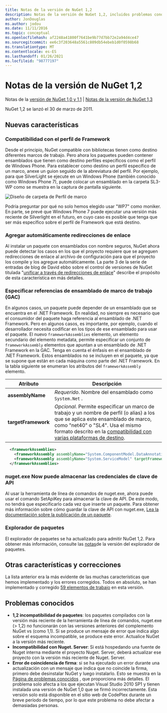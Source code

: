 ```yaml
---
title: Notas de la versión de NuGet 1,2
description: Notas de la versión de NuGet 1,2, incluidos problemas conocidos, correcciones de errores, características agregadas y DCR.
author: JonDouglas
ms.author: jodou
ms.date: 11/11/2016
ms.topic: conceptual
ms.openlocfilehash: af2248a41800f7641be9b77d7bb72e2a94d4ce47
ms.sourcegitcommit: ee6c3f203648a5561c809db54ebeb1d0f0598b68
ms.translationtype: MT
ms.contentlocale: es-ES
ms.lasthandoff: 01/26/2021
ms.locfileid: "98777197"
---
```

# <a name="nuget-12-release-notes"></a>Notas de la versión de NuGet 1,2

Notas de la [versión de NuGet 1,0 y 1,1](../release-notes/nuget-1.1.md)  |  [Notas de la versión de NuGet 1,3](../release-notes/nuget-1.3.md)

NuGet 1,2 se lanzó el 30 de marzo de 2011.

## <a name="new-features"></a>Nuevas características

### <a name="framework-profile-support"></a>Compatibilidad con el perfil de Framework

Desde el principio, NuGet compatible con bibliotecas tienen como destino diferentes marcos de trabajo. Pero ahora los paquetes pueden contener ensamblados que tienen como destino perfiles específicos como el perfil de Windows Phone. Para establecer como destino un perfil específico de un marco, anexe un guion seguido de la abreviatura del perfil. Por ejemplo, para que SilverLight se ejecute en un Windows Phone (también conocido como Windows Phone 7), puede colocar un ensamblado en la carpeta SL3-WP como se muestra en la captura de pantalla siguiente.

![Diseño de carpeta de Perfil de marco](./media/framework-profile-support.png)

Podría preguntar por qué no solo hemos elegido usar "WP7" como moniker. En parte, se prevé que Windows Phone 7 puede ejecutar una versión más reciente de Silverlight en el futuro, en cuyo caso es posible que tenga que ser más específico sobre el perfil de Framework que está destino.

### <a name="automatically-add-binding-redirects"></a>Agregar automáticamente redirecciones de enlace

Al instalar un paquete con ensamblados con nombre seguros, NuGet ahora puede detectar los casos en los que el proyecto requiere que se agreguen redirecciones de enlace al archivo de configuración para que el proyecto los compile y los agregue automáticamente. La parte 3 de la serie de entradas de blog de David ebbo sobre el control de versiones de NuGet titulada "[unificar a través de redirecciones de enlace](http://blog.davidebbo.com/2011/01/nuget-versioning-part-3-unification-via.html)" describe el propósito de esta característica en más detalles.

<a name="framework-assembly-refs"></a>

### <a name="specifying-framework-assembly-references-gac"></a>Especificar referencias de ensamblado de marco de trabajo (GAC)

En algunos casos, un paquete puede depender de un ensamblado que se encuentra en el .NET Framework. En realidad, no siempre es necesario que el consumidor del paquete haga referencia al ensamblado de .NET Framework. Pero en algunos casos, es importante, por ejemplo, cuando el desarrollador necesita codificar en los tipos de ese ensamblado para usar el paquete. El nuevo `frameworkAssemblies` elemento, un elemento secundario del elemento metadata, permite especificar un conjunto de `frameworkAssembly` elementos que apuntan a un ensamblado de .NET Framework en la GAC. Tenga en cuenta el énfasis en el ensamblado de .NET Framework.
Estos ensamblados no se incluyen en el paquete, ya que se supone que están en cada máquina como parte del .NET Framework. En la tabla siguiente se enumeran los atributos del `frameworkAssembly` elemento.


|Atributo |Descripción|
|----------------|-----------|
|**assemblyName**|*Requerido*. Nombre del ensamblado como `System.Net` .|
|**targetFramework**|*Opcional*. Permite especificar un marco de trabajo y un nombre de perfil (o alias) a los que se aplica este ensamblado de marco, como "net40" o "SL4". Usa el mismo formato descrito en la [compatibilidad con varias plataformas de destino](../create-packages/supporting-multiple-target-frameworks.md).|

```xml
  <frameworkAssemblies>
    <frameworkAssembly assemblyName="System.ComponentModel.DataAnnotations" targetFramework="net40" />
    <frameworkAssembly assemblyName="System.ServiceModel" targetFramework="net40" />
  </frameworkAssemblies>
```

### <a name="nugetexe-now-is-able-to-store-api-key-credentials"></a>nuget.exe Now puede almacenar las credenciales de clave de API

Al usar la herramienta de línea de comandos de nuget.exe, ahora puede usar el comando SetApiKey para almacenar la clave de API. De este modo, no tendrá que especificarlo cada vez que inserte un paquete. Para obtener más información sobre cómo guardar la clave de API con nuget.exe, [Lea la documentación sobre la publicación de un paquete](../nuget-org/publish-a-package.md).

### <a name="package-explorer"></a>Explorador de paquetes
El explorador de paquetes se ha actualizado para admitir NuGet 1,2. Para obtener más información, consulte las [notas](http://nuget.codeplex.com/wikipage?title=New%20features%20in%20NuGet%20Package%20Explorer%201.0)de la versión del explorador de paquetes.

## <a name="other-featuresfixes"></a>Otras características y correcciones

La lista anterior era la más evidente de las muchas características que hemos implementado y los errores corregidos. Todos en absoluto, se han implementado y corregido [59 elementos de trabajo](http://nuget.codeplex.com/workitem/list/advanced?keyword=&status=All&type=All&priority=All&release=NuGet%201.2&assignedTo=All&component=All&sortField=Votes&sortDirection=Descending&page=0) en esta versión.

## <a name="known-issues"></a>Problemas conocidos

* **1,2 incompatibilidad de paquetes**: los paquetes compilados con la versión más reciente de la herramienta de línea de comandos, nuget.exe (> 1,2) no funcionarán con las versiones anteriores del complemento NuGet vs (como 1,1). Si se produce un mensaje de error que indica algo sobre el esquema incompatible, se produce este error. Actualice NuGet a la versión más reciente.
* **Incompatibilidad con Nuget. Server**: Si está hospedando una fuente de Nuget interna mediante el proyecto Nuget. Server, deberá actualizar ese proyecto con la versión más reciente de Nuget. Server.
* **Error de coincidencia de firma**: si se ha ejecutado un error durante una actualización con un mensaje que indica que no coincide la firma, primero debe desinstalar NuGet y luego instalarlo. Esto se muestra en la [Página de problemas conocidos](../release-notes/known-issues.md) , que proporciona más detalles. El problema solo afecta a los que ejecutan Visual Studio 2010 SP1 y tienen instalada una versión de NuGet 1,0 que se firmó incorrectamente. Esta versión solo está disponible en el sitio web de CodePlex durante un breve período de tiempo, por lo que este problema no debe afectar a demasiadas personas.
